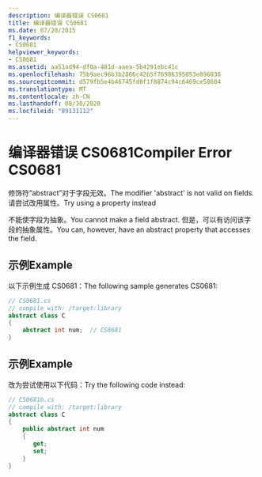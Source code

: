 ```yaml
---
description: 编译器错误 CS0681
title: 编译器错误 CS0681
ms.date: 07/20/2015
f1_keywords:
- CS0681
helpviewer_keywords:
- CS0681
ms.assetid: aa51ad94-df0a-481d-aaea-5b4291ebc41c
ms.openlocfilehash: 75b9aec96b3b2866c42b5f76986395053e896036
ms.sourcegitcommit: d579fb5e4b46745fd0f1f8874c94c6469ce58604
ms.translationtype: MT
ms.contentlocale: zh-CN
ms.lasthandoff: 08/30/2020
ms.locfileid: "89131112"
---
```

# <a name="compiler-error-cs0681"></a><span data-ttu-id="88739-103">编译器错误 CS0681</span><span class="sxs-lookup"><span data-stu-id="88739-103">Compiler Error CS0681</span></span>
<span data-ttu-id="88739-104">修饰符“abstract”对于字段无效。</span><span class="sxs-lookup"><span data-stu-id="88739-104">The modifier 'abstract' is not valid on fields.</span></span> <span data-ttu-id="88739-105">请尝试改用属性。</span><span class="sxs-lookup"><span data-stu-id="88739-105">Try using a property instead</span></span>  
  
 <span data-ttu-id="88739-106">不能使字段为抽象。</span><span class="sxs-lookup"><span data-stu-id="88739-106">You cannot make a field abstract.</span></span> <span data-ttu-id="88739-107">但是，可以有访问该字段的抽象属性。</span><span class="sxs-lookup"><span data-stu-id="88739-107">You can, however, have an abstract property that accesses the field.</span></span>  
  
## <a name="example"></a><span data-ttu-id="88739-108">示例</span><span class="sxs-lookup"><span data-stu-id="88739-108">Example</span></span>  
 <span data-ttu-id="88739-109">以下示例生成 CS0681：</span><span class="sxs-lookup"><span data-stu-id="88739-109">The following sample generates CS0681:</span></span>  
  
```csharp  
// CS0681.cs  
// compile with: /target:library  
abstract class C  
{  
    abstract int num;  // CS0681  
}  
```  
  
## <a name="example"></a><span data-ttu-id="88739-110">示例</span><span class="sxs-lookup"><span data-stu-id="88739-110">Example</span></span>  
 <span data-ttu-id="88739-111">改为尝试使用以下代码：</span><span class="sxs-lookup"><span data-stu-id="88739-111">Try the following code instead:</span></span>  
  
```csharp  
// CS0681b.cs  
// compile with: /target:library  
abstract class C  
{  
    public abstract int num  
    {  
       get;  
       set;  
    }  
}  
```
